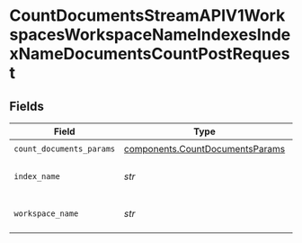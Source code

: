 # CountDocumentsStreamAPIV1WorkspacesWorkspaceNameIndexesIndexNameDocumentsCountPostRequest


## Fields

| Field                                                                          | Type                                                                           | Required                                                                       | Description                                                                    |
| ------------------------------------------------------------------------------ | ------------------------------------------------------------------------------ | ------------------------------------------------------------------------------ | ------------------------------------------------------------------------------ |
| `count_documents_params`                                                       | [components.CountDocumentsParams](../../models/shared/countdocumentsparams.md) | :heavy_check_mark:                                                             | N/A                                                                            |
| `index_name`                                                                   | *str*                                                                          | :heavy_check_mark:                                                             | The name of the pipeline.                                                      |
| `workspace_name`                                                               | *str*                                                                          | :heavy_check_mark:                                                             | Type the name of the workspace.                                                |